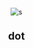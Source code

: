 <p align="center">
  <img src="https://c.tenor.com/Gs9Ss-nBrTYAAAAi/esselcius-bonalkset.gif" alt="s"/>
</p>

<h2 align="center">
dot
</h2>
